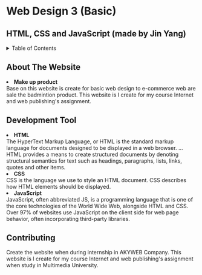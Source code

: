 # Web Design 3 (Basic)

## HTML, CSS and JavaScript (made by Jin Yang)

<details>
  <summary>Table of Contents</summary>
  <ol>
    <li><a href="#about-the-project">About The Website</a></li>
    <li><a href="#development-tool">Development Tool</a></li>
    <li><a href="#usage">Usage</a></li>
  </ol>
</details>

## About The Website
<li><b>Make up product</b></li>
Base on this website is create for basic web design to e-commerce web are sale the badmintion product. This website is I create for my course Internet and web publishing's assignment.

## Development Tool
<li><b>HTML</b></li>
The HyperText Markup Language, or HTML is the standard markup language for documents designed to be displayed in a web browser. ... HTML provides a means to create structured documents by denoting structural semantics for text such as headings, paragraphs, lists, links, quotes and other items.
<li><b>CSS</b></li>
CSS is the language we use to style an HTML document. CSS describes how HTML elements should be displayed.
<li><b>JavaScript</b></li>
JavaScript, often abbreviated JS, is a programming language that is one of the core technologies of the World Wide Web, alongside HTML and CSS. Over 97% of websites use JavaScript on the client side for web page behavior, often incorporating third-party libraries.

## Contributing
Create the website when during internship in AKYWEB Company. This website is I create for my course Internet and web publishing's assignment when study in Multimedia University.
